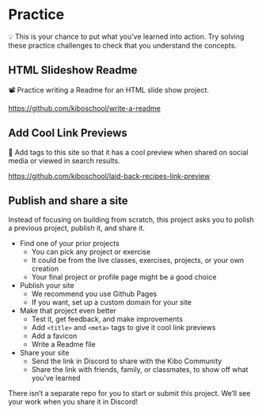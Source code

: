 # Practice

<aside>

💡 This is your chance to put what you’ve learned into action. Try solving these practice challenges to check that you understand the concepts.

</aside>

## HTML Slideshow Readme

<aside>

📽️ Practice writing a Readme for an HTML slide show project.

https://github.com/kiboschool/write-a-readme

</aside>


## Add Cool Link Previews

<aside>


👀 Add tags to this site so that it has a cool preview when shared on social media or viewed in search results.

https://github.com/kiboschool/laid-back-recipes-link-preview

</aside>

## Publish and share a site

Instead of focusing on building from scratch, this project asks you to polish a previous project, publish it, and share it.

<aside>

- Find one of your prior projects
    - You can pick any project or exercise
    - It could be from the live classes, exercises, projects, or your own creation
    - Your final project or profile page might be a good choice
- Publish your site
    - We recommend you use Github Pages
    - If you want, set up a custom domain for your site
- Make that project even better
    - Test it, get feedback, and make improvements
    - Add `<title>` and `<meta>` tags to give it cool link previews
    - Add a favicon
    - Write a Readme file
- Share your site
    - Send the link in Discord to share with the Kibo Community
    - Share the link with friends, family, or classmates, to show off what you’ve learned

</aside>

There isn’t a separate repo for you to start or submit this project. We’ll see your work when you share it in Discord!